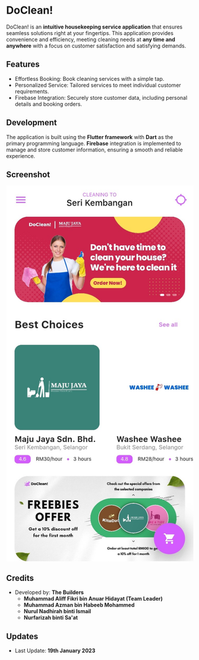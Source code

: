 # DoClean!

DoClean! is an **intuitive housekeeping service application** that ensures seamless solutions right at your fingertips. This application provides convenience and efficiency, meeting cleaning needs at **any time and anywhere** with a focus on customer satisfaction and satisfying demands.

## Features

- Effortless Booking: Book cleaning services with a simple tap.
- Personalized Service: Tailored services to meet individual customer requirements.
- Firebase Integration: Securely store customer data, including personal details and booking orders.

## Development

The application is built using the **Flutter framework** with **Dart** as the primary programming language. **Firebase** integration is implemented to manage and store customer information, ensuring a smooth and reliable experience.

## Screenshot

![Housekeeping Image](./screenshot.jpg)

## Credits

- Developed by: **The Builders**
  - **Muhammad Aliff Fikri bin Anuar Hidayat (Team Leader)**
  - **Muhammad Azman bin Habeeb Mohammed**
  - **Nurul Nadhirah binti Ismail**
  - **Nurfarizah binti Sa'at**

## Updates

- Last Update: **19th January 2023**
